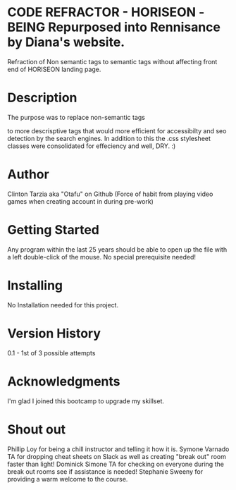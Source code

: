 # CODE REFRACTOR - HORISEON -BEING Repurposed into Rennisance by Diana's website.
Refraction of Non semantic tags to semantic tags without affecting front end of HORISEON landing page.

# Description
The purpose was to replace non-semantic tags <div> to more descrisptive tags that would more efficient for 
accessibilty and seo detection by the search engines. In addition to this the .css stylesheet classes were consolidated
for effeciency and well, DRY. :)

# Author
Clinton Tarzia aka "Otafu" on Github (Force of habit from playing video games when creating account in during pre-work)

# Getting Started
Any program within the last 25 years should be able to open up the file with a left double-click of the mouse. 
No special prerequisite needed!

# Installing
No Installation needed for this project.

# Version History
0.1 - 1st of 3 possible attempts

# Acknowledgments
I'm glad I joined this bootcamp to upgrade my skillset.

# Shout out
Phillip Loy for being a chill instructor and telling it how it is.
Symone Varnado TA for dropping cheat sheets on Slack as well as creating "break out" room faster than light!
Dominick Simone TA for checking on everyone during the break out rooms see if assistance is needed!
Stephanie Sweeny for providing a warm welcome to the course.